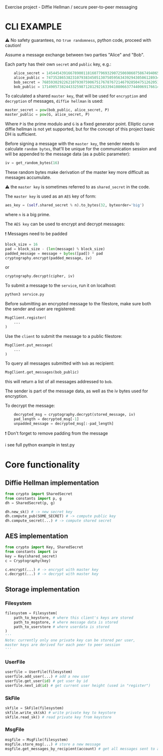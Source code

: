 Exercise project - Diffie Hellman / secure peer-to-peer messaging

# CLI EXAMPLE

⚠️ No safety guarantees, no `true randomness`, python code, proceed with caution!

Assume a message exchange between two parties "Alice" and "Bob".

Each party has their own `secret` and `public` key, e.g.:

```Python
    alice_secret = 145445439166789001181607796932907250698607586749406549218211058829454196917453710621971063937123275228434927674123049009907031200537398765123840222109709905581401635995989163610690432786381290141260837554163089202665360902523122139437304945518965234130662446895530697166363815201973129253416517122278452916795
    alice_public = 74735286538231079383450513075059563439294305061289349419938450200099314298432162810932375937468934335924065872582050029723735879227074200142613685952348844520188090093659262660575190525525414044532940352093674928319326741469948582490743763087921471053806836084850872944846164271681521324182852912260564065980
    bob_secret = 76859302922621079307590675176787672146792850475126205103299756545942660109261238126098068144572155266349754947917144850262900667711875314914346759949576048039576251190739860829327942643649503187321337237211547428869114340267956859264047326538377407475834233343968000095511999037266551945044467198144479885772
    bob_public = 171490573824433259871281292163394108066377440069176614266220938669762241831595251163988386442458573761445585996751700096433159098842982601277837997460784471159524573528766677358425528014848233511442255983948286395589437740738960121784764767356603190058674370989779318611683476427354828815784342995257615935269
```

To calculated a shared `master key`, that will be used for `encryption` and 
`decryption` of messages, `diffie hellman` is used:

```python
master_secret = pow(bob_public, alice_secret, P)
master_public = pow(G, alice_secret, P)
```

Where `P` is the prime modulo and `G` is a fixed generator point. Elliptic curve diffie hellman is not yet supported, but for the concept of this project basic DH is sufficient.

Before signing a message with the `master key`, the sender needs to calculate `random bytes`, that'll be unique for the communication session and will be appended to the message data (as a public parameter):

```python
iv = get_random_bytes(16)
```

These random bytes make derivation of the master key more difficult as messages accumulate.

⚠️ the `master key` is sometimes referred to as `shared_secret` in the code.

The `master key` is used as an `AES` key of form:

```python
aes_key = (self.shared_secret % n).to_bytes(32, byteorder='big')
```

where `n` is a big prime.

The `AES key` can be used to encrypt and decrypt messages:

❗ Messages need to be padded

```python    
block_size = 16
pad = block_size - (len(message) % block_size)
padded_message = message + bytes([pad]) * pad
cryptography.encrypt(padded_message, iv)
```

or

```python
cryptography.decrypt(cipher, iv)
```

To submit a message to the `service`, run it on localhost:

```bash
python3 service.py
```

Before submitting an encrypted message to the filestore, make sure both the sender and user are registered:

```python
MsgClient.register(
    ...
)
```

Use the `client` to submit the message to a public filestore:

```python
MsgClient.put_message(
    ...
)
```

To query all messages submitted with `bob` as recipient:

```python
MsgClient.get_messages(bob_public)
```

this will return a list of all messages addressed to `bob`.

The sender is part of the message data, as well as the iv bytes used for encryption.

To decrypt the message:

```python
    decrypted_msg = cryptography.decrypt(stored_message, iv)
    pad_length = decrypted_msg[-1]
    unpadded_message = decrypted_msg[:-pad_length]
```

❗ Don't forget to remove padding from the message

ℹ️ see full python example in test.py

# Core functionality

## Diffie Hellman implementation

```python
from crypto import SharedSecret
from constants import p, g
dh = SharedSecret(p, g)

dh.new_sk() # -> new secret key
dh.compute_pub(SOME_SECRET) # -> compute public key
dh.compute_secret(...) # -> compute shared secret
```

## AES implementation

```python
from crypto import Key, SharedSecret
from constants import iv
key = Key(shared_secret)
c = Cryptography(key)

c.encrypt(...) # -> encrypt with master key
c.decrypt(...) # -> decrypt with master key
```

## Storage implementation

### Filesystem

```python
filesystem = Filesystem(
    path_to_keystore, # where this client's keys are stored
    path_to_msgstore, # where message data is stored
    path_to_userstore # where userdata is stored
)
'''
Note: currently only one private key can be stored per user,
master keys are derived for each peer to peer session
'''
```

### UserFile

```python
userfile = UserFile(filesystem)
userfile.add_user(...) # add a new user
userfile.get_user(id) # get user by id
userfile.next_id(id) # get current user height (used in "register")
```

### SkFile

```python
skfile = SkFile(filesystem)
skfile.write_sk(sk) # write private key to keystore
skfile.read_sk() # read private key from keystore
```

### MsgFile
```python
msgfile = MsgFile(filesystem)
msgfile.store_msg(...) # store a new message
msgfile.get_messages_by_recipient(account) # get all messages sent to a specific recipient (stored messages are encrypted/decrypted with master key)
```

